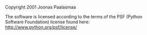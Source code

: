 Copyright 2001 Joonas Paalasmaa

The software is licensed according to the terms of the PSF (Python Software Foundation) license found here: http://www.python.org/psf/license/